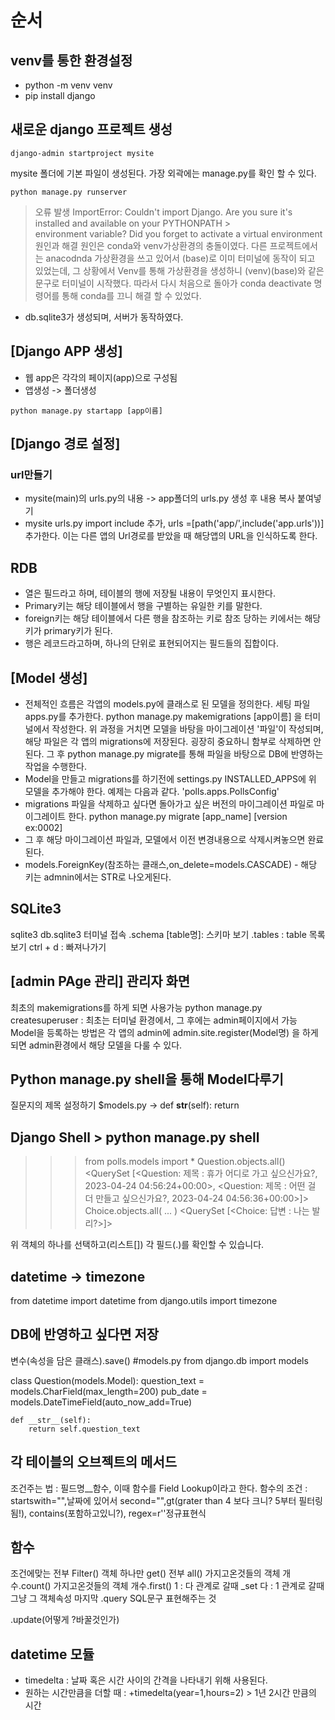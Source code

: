 # 순서

## venv를 통한 환경설정
- python -m venv venv
- pip install django

## 새로운 django 프로젝트 생성
```
django-admin startproject mysite
```
mysite 폴더에 기본 파일이 생성된다. 가장 외곽에는 manage.py를 확인 할 수 있다.

```
python manage.py runserver
```

> 오류 발생
> ImportError: Couldn't import Django. Are you sure it's installed and available on your PYTHONPATH >   
> environment variable? Did you forget to activate a virtual environment
> 원인과 해결
> 원인은 conda와 venv가상환경의 충돌이였다. 다른 프로젝트에서는 anacodnda 가상환경을 쓰고 있어서 (base)로 이미 터미널에 동작이 
> 되고 있었는데, 그 상황에서 Venv를 통해 가상환경을 생성하니 (venv)(base)와 같은 문구로 터미널이 시작했다. 따라서 다시 처음으로
> 돌아가 conda deactivate 명령어를 통해 conda를 끄니 해결 할 수 있었다.

 * db.sqlite3가 생성되며, 서버가 동작하였다.

## [Django APP 생성]
* 웹 app은 각각의 페이지(app)으로 구성됨
* 앱생성 -> 폴더생성
```
python manage.py startapp [app이름]
```

## [Django 경로 설정]
### url만들기
* mysite(main)의 urls.py의 내용 -> app폴더의 urls.py 생성 후 내용 복사 붙여넣기
* mysite urls.py import include 추가, urls =[path('app/',include('app.urls'))] 추가한다. 이는 다른 앱의 Url경로를 받았을 때 해당앱의 URL을 인식하도록 한다.

## RDB
* 열은 필드라고 하며, 테이블의 행에 저장될 내용이 무엇인지 표시한다.
* Primary키는 해당 테이블에서 행을 구별하는 유일한 키를 말한다.
* foreign키는 해당 테이블에서 다른 행을 참조하는 키로 참조 당하는 키에서는 해당 키가 primary키가 된다.
* 행은 레코드라고하며, 하나의 단위로 표현되어지는 필드들의 집합이다.

## [Model 생성]

* 전체적인 흐름은 각앱의 models.py에 클래스로 된 모델을 정의한다. 세팅 파일 apps.py를  추가한다. python manage.py makemigrations [app이름] 을 터미널에서 작성한다. 위 과정을 거치면 모델을 바탕을 마이그레이션 '파일'이 작성되며, 해당 파일은 각 앱의 migrations에 저장된다. 굉장히 중요하니 함부로 삭제하면 안된다. 그 후 python manage.py migrate를 통해 파일을 바탕으로 DB에 반영하는 작업을 수행한다.
* Model을 만들고 migrations를 하기전에 settings.py INSTALLED_APPS에 위 모델을 추가해야 한다. 예제는 다음과 같다. 'polls.apps.PollsConfig'
* migrations 파일을 삭제하고 싶다면 돌아가고 싶은 버전의 마이그레이션 파일로 마이그레이트 한다. python manage.py migrate [app_name] [version ex:0002]
* 그 후 해당 마이그레이션 파일과, 모델에서 이전 변경내용으로 삭제시켜놓으면 완료된다.
* models.ForeignKey(참조하는 클래스,on_delete=models.CASCADE) - 해당 키는 admnin에서는 STR로 나오게된다.

## SQLite3
sqlite3 db.sqlite3 터미널 접속
.schema [table명]: 스키마 보기
.tables : table 목록 보기
ctrl + d : 빠져나가기


## [admin PAge 관리] 관리자 화면
최초의 makemigrations를 하게 되면 사용가능
python manage.py createsuperuser : 최초는 터미널 환경에서, 그 후에는 admin페이지에서 가능
Model을 등록하는 방법은 각 앱의 admin에 admin.site.register(Model명) 을 하게 되면 admin환경에서 해당 모델을 다룰 수 있다.

## Python manage.py shell을 통해 Model다루기
질문지의 제목 설정하기
$models.py
-> def __str__(self):
    return

## Django Shell > python manage.py shell
>>> from polls.models import *
>>> Question.objects.all()
<QuerySet [<Question: 제목 : 휴가 어디로 가고 싶으신가요?, 2023-04-24 04:56:24+00:00>, <Question: 제목 : 어떤 걸 더 만들고 싶으신가요?, 2023-04-24 04:56:36+00:00>]>
>>> Choice.objects.all(
... )
<QuerySet [<Choice: 답변 : 나는 발리?>]>

위 객체의 하나를 선택하고(리스트[]) 각 필드(.)를 확인할 수 있습니다.

## datetime -> timezone
 from datetime import datetime
 from django.utils import timezone

## DB에 반영하고 싶다면 저장

변수(속성을 담은 클래스).save()
#models.py
from django.db import models

class Question(models.Model):
    question_text = models.CharField(max_length=200)
    pub_date = models.DateTimeField(auto_now_add=True)

    def __str__(self):
        return self.question_text

## 각 테이블의 오브젝트의 메서드
조건주는 법 : 
필드명__함수, 이때 함수를 Field Lookup이라고 한다.
함수의 조건 : startswith="",날짜에 있어서 second="",gt(grater than 4 보다 크니? 5부터 필터링 됨!), contains(포함하고있니?), regex=r''정규표현식

## 함수
조건에맞는 전부 Filter()
객체 하나만 get()
전부 all()
가지고온것들의 객체 개수.count()
가지고온것들의 객체 개수.first()
1 : 다 관계로 갈때 _set
다 : 1 관계로 갈때 그냥 그 객체속성
마지막 .query SQL문구 표현해주는 것

.update(어떻게 ?바꿀것인가)

## datetime 모듈
* timedelta : 날짜 혹은 시간 사이의 간격을 나타내기 위해 사용된다.
* 원하는 시간만큼을 더할 때 : +timedelta(year=1,hours=2) > 1년 2시간 만큼의 시간